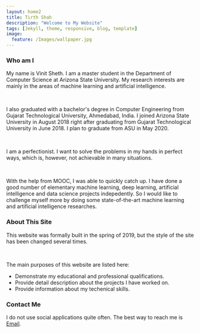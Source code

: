 ```yaml
---
layout: home2
title: Tirth Shah
description: "Welcome to My Website"
tags: [Jekyll, theme, responsive, blog, template]
image:
  feature: /Images/wallpaper.jpg
---
```

<!--- 
<div>
<img id = "signature" src = "{{ site.url }}/images/author_images/leimao_chinese_cropped.png">
<style>
#signature {
  display: block;
  width: 90px;
  height: auto;
}
</style>
</div>
--->
<!---
<br />

<div class = "titled-image">
<figure class = "titled-image">
    <img src = "{{ site.url }}/images/author_images/Optimized-Lei-Smoky_Mountain.JPG">
    <figcaption>Lei Mao at the Great Smoky Mountain in 2015</figcaption>
</figure>
</div>
-->

### Who am I

My name is Vinit Sheth. I am a master student in the Department of Computer Science at Arizona State University. My research interests are mainly in the areas of machine learning and artificial intelligence.

<br />

I also graduated with a bachelor's degree in Computer Engineering from Gujarat Technological University, Ahmedabad, India.
I joined Arizona State University in August 2018 right after graduating from Gujarat Technological University in June 2018. I plan to graduate from ASU in May 2020.

<br />

I am a perfectionist. I want to solve the problems in my hands in perfect ways, which is, however, not achievable in many situations.


<br />

With the help from MOOC, I was able to quickly catch up. I have done a good number of elementary machine learning, deep learning, artificial intelligence and data science projects indepedently. So I would like to challenge myself more by doing some state-of-the-art machine learning and artificial intelligence researches.

### About This Site

This website was formally built in the spring of 2019, but the style of the site has been changed several times.

<br />

The main purposes of this website are listed here:
* Demonstrate my educational and professional qualifications.
* Provide detail description about the projects I have worked on.
* Provide information about my techenical skills.

### Contact Me

I do not use social applications quite often. The best way to reach me is [Email](mailto:vsheth2@asu.edu).
